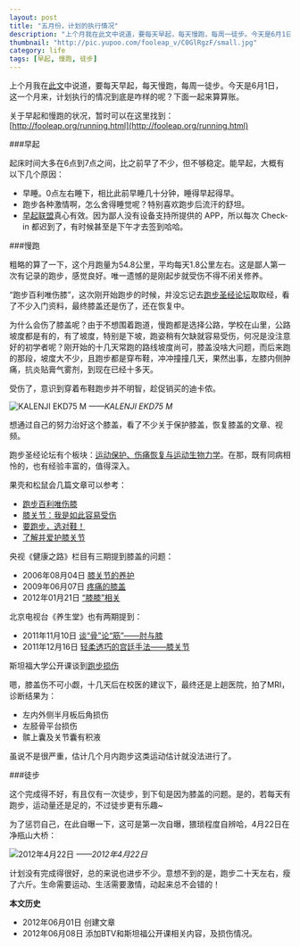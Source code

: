 ```yaml
---
layout: post
title: "五月份，计划的执行情况"
description: "上个月我在此文中说道，要每天早起，每天慢跑，每周一徒步。今天是6月1日，这一个月来，计划执行的情况到底是咋样的呢？下面一起来算算账。"
thumbnail: "http://pic.yupoo.com/fooleap_v/C0GlRgzF/small.jpg"
category: life
tags: [早起, 慢跑, 徒步]
---
```


上个月我在[此文](http://blog.fooleap.org/early-rising-running-and-walking.html)中说道，要每天早起，每天慢跑，每周一徒步。今天是6月1日，这一个月来，计划执行的情况到底是咋样的呢？下面一起来算算账。

关于早起和慢跑的状况，暂时可以在这里找到：[http://fooleap.org/running.html](http://fooleap.org/running.html)

###早起

起床时间大多在6点到7点之间，比之前早了不少，但不够稳定。能早起，大概有以下几个原因：

* 早睡。0点左右睡下，相比此前早睡几十分钟，睡得早起得早。
* 跑步各种激情啊，怎么舍得睡觉呢？特别喜欢跑步后流汗的舒坦。
* [早起联盟](http://amybox.com/group/199)真心有效。因为鄙人没有设备支持所提供的 APP，所以每次 Check-in 都迟到了，有时候甚至是下午才去签到哈哈。

###慢跑

粗略的算了一下，这个月跑量为54.8公里，平均每天1.8公里左右。这是鄙人第一次有记录的跑步，感觉良好。唯一遗憾的是刚起步就受伤不得不闭关修养。

“跑步百利唯伤膝”，这次刚开始跑步的时候，并没忘记去[跑步圣经论坛](http://bbs.runbible.cn/)取取经，看了不少入门资料，最终膝盖还是伤了，还在恢复中。

为什么会伤了膝盖呢？由于不想围着跑道，慢跑都是选择公路，学校在山里，公路坡度都是有的，有了坡度，特别是下坡，跑姿稍有欠缺就容易受伤，何况是没注意好的初学者呢？刚开始的十几天常跑的路线坡度尚可，膝盖没啥大问题，而后来跑的那段，坡度大不少，且跑步都是穿布鞋，冲冲撞撞几天，果然出事，左膝内侧肿痛，抗炎贴膏气雾剂，到现在已经十多天。

受伤了，意识到穿着布鞋跑步并不明智，趁促销买的迪卡侬。

![KALENJI EKD75 M](http://pic.yupoo.com/fooleap_v/C0GlRgzF/YvEGv.jpg)
*——KALENJI EKD75 M*

想通过自己的努力治好这个膝盖，看了不少关于保护膝盖，恢复膝盖的文章、视频。

跑步圣经论坛有个板块：[运动保护、伤痛恢复与运动生物力学](http://bbs.runbible.cn/forum-6-1.html)。在那，既有同病相怜的，也有经验丰富的，值得深入。

果壳和松鼠会几篇文章可以参考：

* [跑步百利唯伤膝](http://www.guokr.com/article/55453/)
* [膝关节：我是如此容易受伤](http://www.guokr.com/article/165389)
* [要跑步，选对鞋！](http://www.guokr.com/article/185264/)
* [了解并爱护膝关节](http://songshuhui.net/archives/65294)

央视《健康之路》栏目有三期提到膝盖的问题：

* 2006年08月04日 [膝关节的养护](http://www.cctv.com/program/jkzl/20060810/103943.shtml)
* 2009年06月07日 [疼痛的膝盖](http://space.tv.cctv.com/video/VIDE1245207547843888)
* 2012年01月21日 [“膝膝”相关](http://jiankang.cntv.cn/jiankangzhilu/classpage/video/20120121/101026.shtml)

北京电视台《养生堂》也有两期提到：

* 2011年11月10日 [谈“骨”论“筋”——肘与膝](http://space.btv.com.cn/video/VIDE1320975689111487)
* 2011年12月16日 [轻柔透巧的宫廷手法——膝关节](http://space.btv.com.cn/video/VIDE1324260900476457)

斯坦福大学公开课谈到[跑步损伤](http://v.163.com/movie/2010/12/H/P/M6UVR31IR_M6V0ANDHP.html)

嗯，膝盖伤不可小觑，十几天后在校医的建议下，最终还是上趟医院，拍了MRI，诊断结果为：

* 左内外侧半月板后角损伤
* 左胫骨平台损伤
* 髌上囊及关节囊有积液

虽说不是很严重，估计几个月内跑步这类运动估计就没法进行了。

###徒步

这个完成得不好，有且仅有一次徒步，到下旬是因为膝盖的问题。是的，若每天有跑步，运动量还是足的，不过徒步更有乐趣~

为了惩罚自己，在此自曝一下，这可是第一次自曝，猥琐程度自辨哈，4月22日在净瓶山大桥：

![2012年4月22日](http://pic.yupoo.com/fooleap_v/C0GpRMUe/6xxea.jpg)
*——2012年4月22日*

计划没有完成得很好，总的来说也进步不少。意想不到的是，跑步二十天左右，瘦了六斤。生命需要运动、生活需要激情，动起来总不会错的！

**本文历史**

* 2012年06月01日 创建文章
* 2012年06月08日 添加BTV和斯坦福公开课相关内容，及损伤情况。
